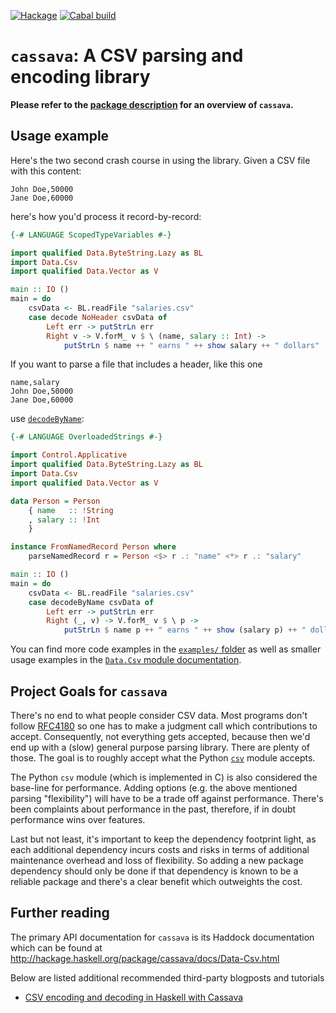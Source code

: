[![Hackage](https://img.shields.io/hackage/v/cassava.svg?label=Hackage&color=informational)](https://hackage.haskell.org/package/cassava)
[![Cabal build](https://github.com/haskell-hvr/cassava/workflows/Haskell-CI/badge.svg)](https://github.com/haskell-hvr/cassava/actions)

# `cassava`: A CSV parsing and encoding library

**Please refer to the [package description](https://hackage.haskell.org/package/cassava#description) for an overview of `cassava`.**

## Usage example

Here's the two second crash course in using the library. Given a CSV file with this content:

```csv
John Doe,50000
Jane Doe,60000
```

here's how you'd process it record-by-record:

```haskell
{-# LANGUAGE ScopedTypeVariables #-}

import qualified Data.ByteString.Lazy as BL
import Data.Csv
import qualified Data.Vector as V

main :: IO ()
main = do
    csvData <- BL.readFile "salaries.csv"
    case decode NoHeader csvData of
        Left err -> putStrLn err
        Right v -> V.forM_ v $ \ (name, salary :: Int) ->
            putStrLn $ name ++ " earns " ++ show salary ++ " dollars"
```

If you want to parse a file that includes a header, like this one

```csv
name,salary
John Doe,50000
Jane Doe,60000
```

use [`decodeByName`](https://hackage.haskell.org/package/cassava/docs/Data-Csv.html#v:decodeByName):

```haskell
{-# LANGUAGE OverloadedStrings #-}

import Control.Applicative
import qualified Data.ByteString.Lazy as BL
import Data.Csv
import qualified Data.Vector as V

data Person = Person
    { name   :: !String
    , salary :: !Int
    }

instance FromNamedRecord Person where
    parseNamedRecord r = Person <$> r .: "name" <*> r .: "salary"

main :: IO ()
main = do
    csvData <- BL.readFile "salaries.csv"
    case decodeByName csvData of
        Left err -> putStrLn err
        Right (_, v) -> V.forM_ v $ \ p ->
            putStrLn $ name p ++ " earns " ++ show (salary p) ++ " dollars"
```

You can find more code examples in the [`examples/` folder](https://github.com/hvr/cassava/tree/master/examples) as well as smaller usage examples in the [`Data.Csv` module documentation](https://hackage.haskell.org/package/cassava/docs/Data-Csv.html).

## Project Goals for `cassava`

There's no end to what people consider CSV data. Most programs don't
follow [RFC4180](https://tools.ietf.org/html/rfc4180) so one has to
make a judgment call which contributions to accept.  Consequently, not
everything gets accepted, because then we'd end up with a (slow)
general purpose parsing library. There are plenty of those. The goal
is to roughly accept what the Python
[`csv`](https://docs.python.org/3/library/csv.html) module accepts.

The Python `csv` module (which is implemented in C) is also considered
the base-line for performance.  Adding options (e.g. the above
mentioned parsing "flexibility") will have to be a trade off against
performance. There's been complaints about performance in the past,
therefore, if in doubt performance wins over features.

Last but not least, it's important to keep the dependency footprint
light, as each additional dependency incurs costs and risks in terms
of additional maintenance overhead and loss of flexibility. So adding
a new package dependency should only be done if that dependency is
known to be a reliable package and there's a clear benefit which
outweights the cost.

## Further reading

The primary API documentation for `cassava` is its Haddock documentation which can be found at http://hackage.haskell.org/package/cassava/docs/Data-Csv.html

Below are listed additional recommended third-party blogposts and tutorials

 - [CSV encoding and decoding in Haskell with Cassava](https://www.stackbuilders.com/tutorials/haskell/csv-encoding-decoding/)
